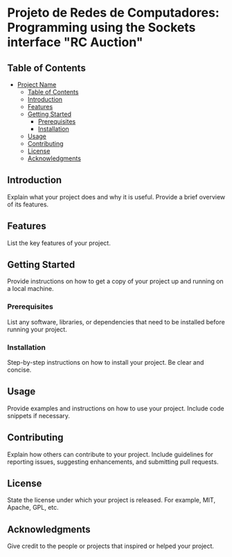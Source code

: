 # Projeto de Redes de Computadores: Programming using the Sockets interface "RC Auction"


## Table of Contents

- [Project Name](#project-name)
  - [Table of Contents](#table-of-contents)
  - [Introduction](#introduction)
  - [Features](#features)
  - [Getting Started](#getting-started)
    - [Prerequisites](#prerequisites)
    - [Installation](#installation)
  - [Usage](#usage)
  - [Contributing](#contributing)
  - [License](#license)
  - [Acknowledgments](#acknowledgments)

## Introduction

Explain what your project does and why it is useful. Provide a brief overview of its features.

## Features

List the key features of your project.

## Getting Started

Provide instructions on how to get a copy of your project up and running on a local machine.

### Prerequisites

List any software, libraries, or dependencies that need to be installed before running your project.

### Installation

Step-by-step instructions on how to install your project. Be clear and concise.

## Usage

Provide examples and instructions on how to use your project. Include code snippets if necessary.

## Contributing

Explain how others can contribute to your project. Include guidelines for reporting issues, suggesting enhancements, and submitting pull requests.

## License

State the license under which your project is released. For example, MIT, Apache, GPL, etc.

## Acknowledgments

Give credit to the people or projects that inspired or helped your project.
